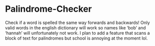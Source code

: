 # Palindrome-Checker
Check if a word is spelled the same way forwards and backwards! Only valid words in the english dictionary will work so names like ‘bob’ and ‘hannah’ will unfortunately not work. I plan to add a feature that scans a block of text for palindromes but school is annoying at the moment lol.
